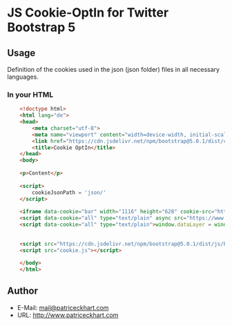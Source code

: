 # JS Cookie-OptIn for Twitter Bootstrap 5

## Usage

Definition of the cookies used in the json (json folder) files in all necessary languages.

### In your HTML

```html
    <!doctype html>
    <html lang="de">
    <head>
        <meta charset="utf-8">
        <meta name="viewport" content="width=device-width, initial-scale=1">
        <link href="https://cdn.jsdelivr.net/npm/bootstrap@5.0.1/dist/css/bootstrap.min.css" rel="stylesheet" integrity="sha384-+0n0xVW2eSR5OomGNYDnhzAbDsOXxcvSN1TPprVMTNDbiYZCxYbOOl7+AMvyTG2x" crossorigin="anonymous">
        <title>Cookie OptIn</title>
    </head>
    <body>
    
    <p>Content</p>
    
    <script>
        cookieJsonPath = 'json/'
    </script>
    
    <iframe data-cookie="bar" width="1116" height="628" cookie-src="https://www.youtube.com/embed/7KUdmFyefSA" title="YouTube video player" frameborder="0" allow="accelerometer; autoplay; clipboard-write; encrypted-media; gyroscope; picture-in-picture" allowfullscreen></iframe>
    <script data-cookie="all" type="text/plain" async src="https://www.googletagmanager.com/gtag/js?id=UA-143247544-30"></script>
    <script data-cookie="all" type="text/plain">window.dataLayer = window.dataLayer || [];function gtag(){dataLayer.push(arguments);}gtag("js", new Date());gtag("config", "UA-143247544-30");</script>
    
    
    <script src="https://cdn.jsdelivr.net/npm/bootstrap@5.0.1/dist/js/bootstrap.bundle.min.js" integrity="sha384-gtEjrD/SeCtmISkJkNUaaKMoLD0//ElJ19smozuHV6z3Iehds+3Ulb9Bn9Plx0x4" crossorigin="anonymous"></script>
    <script src="cookie.js"></script>
    
    </body>
    </html>
```


## Author

* E-Mail: mail@patriceckhart.com
* URL: http://www.patriceckhart.com
